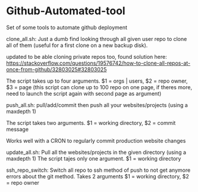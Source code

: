 # Github-Automated-tool
Set of some tools to automate github deployment

clone_all.sh:
Just a dumb find looking through all given user repo to clone all of them (useful for a first clone on a new backup disk).

updated to be able cloning private repos too, found solution here:
https://stackoverflow.com/questions/19576742/how-to-clone-all-repos-at-once-from-github/32803025#32803025


The script takes up to four arguments.
$1 = orgs | users, $2 = repo owner, $3 = page
(this script can clone up to 100 repo on one page, if theres more, need to launch the script again with second page as argument)

push_all.sh:
pull/add/commit then push all your websites/projects (using a maxdepth 1)

The script takes two arguments.
$1 = working directory, $2 = commit message

Works well with a CRON to regularly commit production website changes

update_all.sh:
Pull all the websites/projects in the given directory (using a maxdepth 1)
The script tajes only one argument.
$1 = working directory

ssh_repo_switch:
Switch all repo to ssh method of push to not get anymore errors about the git method.
Takes 2 arguments
$1 = working directory, $2 = repo owner
